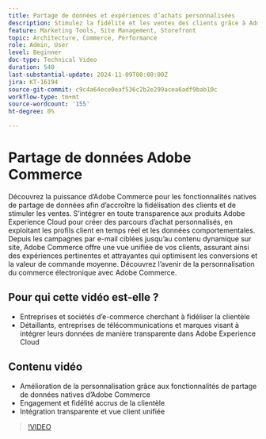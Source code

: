 ```yaml
---
title: Partage de données et expériences d’achats personnalisées
description: Stimulez la fidélité et les ventes des clients grâce à Adobe Commerce qui  le partage de données natif, ce qui permet des expériences d’achat personnalisées et une intégration transparente des données.
feature: Marketing Tools, Site Management, Storefront
topic: Architecture, Commerce, Performance
role: Admin, User
level: Beginner
doc-type: Technical Video
duration: 540
last-substantial-update: 2024-11-09T00:00:00Z
jira: KT-16194
source-git-commit: c9c4a64ece0eaf536c2b2e299acea6adf9bab10c
workflow-type: tm+mt
source-wordcount: '155'
ht-degree: 0%

---
```



# Partage de données Adobe Commerce

Découvrez la puissance d’Adobe Commerce pour les fonctionnalités natives de partage de données afin d’accroître la fidélisation des clients et de stimuler les ventes.
S’intégrer en toute transparence aux produits Adobe Experience Cloud pour créer des parcours d’achat personnalisés, en exploitant les profils client en temps réel et les données comportementales. Depuis les campagnes par e-mail ciblées jusqu’au contenu dynamique sur site, Adobe Commerce offre une vue unifiée de vos clients, assurant ainsi des expériences pertinentes et attrayantes qui optimisent les conversions et la valeur de commande moyenne. Découvrez l’avenir de la personnalisation du commerce électronique avec Adobe Commerce.

## Pour qui cette vidéo est-elle ?

- Entreprises et sociétés d’e-commerce cherchant à fidéliser la clientèle
- Détaillants, entreprises de télécommunications et marques visant à intégrer leurs données de manière transparente dans Adobe Experience Cloud

## Contenu vidéo

- Amélioration de la personnalisation grâce aux fonctionnalités de partage de données natives d’Adobe Commerce
- Engagement et fidélité accrus de la clientèle
- Intégration transparente et vue client unifiée

>[!VIDEO](https://video.tv.adobe.com/v/3433568?learn=on)
